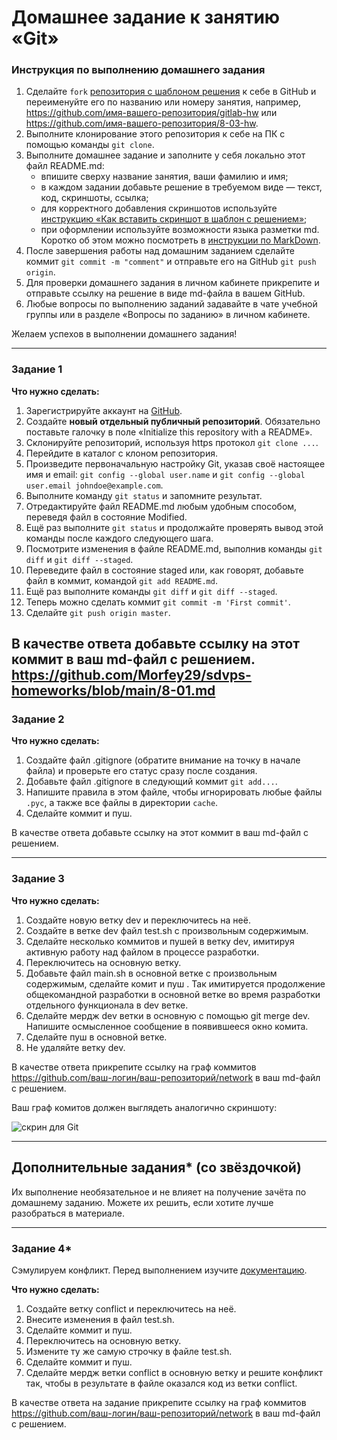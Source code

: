 # Домашнее задание к занятию «Git»

### Инструкция по выполнению домашнего задания

   1. Сделайте `fork` [репозитория c шаблоном решения](https://github.com/netology-code/sys-pattern-homework) к себе в GitHub и переименуйте его по названию или номеру занятия, например, https://github.com/имя-вашего-репозитория/gitlab-hw или https://github.com/имя-вашего-репозитория/8-03-hw.
   2. Выполните клонирование этого репозитория к себе на ПК с помощью команды `git clone`.
   3. Выполните домашнее задание и заполните у себя локально этот файл README.md:
      - впишите сверху название занятия, ваши фамилию и имя;
      - в каждом задании добавьте решение в требуемом виде — текст, код, скриншоты, ссылка;
      - для корректного добавления скриншотов используйте [инструкцию «Как вставить скриншот в шаблон с решением»](https://github.com/netology-code/sys-pattern-homework/blob/main/screen-instruction.md);
      - при оформлении используйте возможности языка разметки md. Коротко об этом можно посмотреть в [инструкции  по MarkDown](https://github.com/netology-code/sys-pattern-homework/blob/main/md-instruction.md).
   4. После завершения работы над домашним заданием сделайте коммит `git commit -m "comment"` и отправьте его на GitHub `git push origin`.
   5. Для проверки домашнего задания в личном кабинете прикрепите и отправьте ссылку на решение в виде md-файла в вашем GitHub.
   6. Любые вопросы по выполнению заданий задавайте в чате учебной группы или в разделе «Вопросы по заданию» в личном кабинете.
   
Желаем успехов в выполнении домашнего задания!

---

### Задание 1

**Что нужно сделать:**

1. Зарегистрируйте аккаунт на [GitHub](https://github.com/).
1. Создайте  **новый отдельный публичный репозиторий**. Обязательно поставьте галочку в поле «Initialize this repository with a README».
2. Склонируйте репозиторий, используя https протокол `git clone ...`.
3. Перейдите в каталог с клоном репозитория.
1. Произведите первоначальную настройку Git, указав своё настоящее имя и email: `git config --global user.name` и `git config --global user.email johndoe@example.com`.
1. Выполните команду `git status` и запомните результат.
1. Отредактируйте файл README.md любым удобным способом, переведя файл в состояние Modified.
1. Ещё раз выполните `git status` и продолжайте проверять вывод этой команды после каждого следующего шага.
1. Посмотрите изменения в файле README.md, выполнив команды `git diff` и `git diff --staged`.
1. Переведите файл в состояние staged или, как говорят, добавьте файл в коммит, командой `git add README.md`.
1. Ещё раз выполните команды `git diff` и `git diff --staged`.
1. Теперь можно сделать коммит `git commit -m 'First commit'`.
1. Сделайте `git push origin master`.

В качестве ответа добавьте ссылку на этот коммит в ваш md-файл с решением.
https://github.com/Morfey29/sdvps-homeworks/blob/main/8-01.md
---

### Задание 2

**Что нужно сделать:**

1. Создайте файл .gitignore (обратите внимание на точку в начале файла) и проверьте его статус сразу после создания.
1. Добавьте файл .gitignore в следующий коммит `git add...`.
1. Напишите правила в этом файле, чтобы игнорировать любые файлы `.pyc`, а также все файлы в директории `cache`.
1. Сделайте коммит и пуш.

В качестве ответа добавьте ссылку на этот коммит в ваш md-файл с решением.

---

### Задание 3

**Что нужно сделать:**

1. Создайте новую ветку dev и переключитесь на неё.
2. Создайте в ветке dev файл test.sh с произвольным содержимым.
3. Сделайте несколько коммитов и пушей  в ветку dev, имитируя активную работу над  файлом в процессе разработки.
4. Переключитесь на основную ветку.
5. Добавьте файл main.sh в основной ветке с произвольным содержимым, сделайте комит и пуш . Так имитируется продолжение общекомандной разработки в основной ветке во время разработки отдельного функционала в dev  ветке.
6. Сделайте мердж dev  ветки в основную с помощью git merge dev. Напишите осмысленное сообщение в появившееся окно комита.
7. Сделайте пуш в основной ветке.
8. Не удаляйте ветку dev.

В качестве ответа прикрепите ссылку на граф коммитов https://github.com/ваш-логин/ваш-репозиторий/network в ваш md-файл с решением.

Ваш граф комитов должен выглядеть аналогично скриншоту:   

![скрин для Git](https://github.com/netology-code/sdvps-homeworks/assets/77622076/e73589cf-7e97-40e5-ac01-d1d55376f1b9)

---
## Дополнительные задания* (со звёздочкой)

Их выполнение необязательное и не влияет на получение зачёта по домашнему заданию. Можете их решить, если хотите лучше разобраться в материале.

---
### Задание 4*

Сэмулируем конфликт. Перед выполнением изучите [документацию](https://git-scm.com/book/ru/v2/%D0%98%D0%BD%D1%81%D1%82%D1%80%D1%83%D0%BC%D0%B5%D0%BD%D1%82%D1%8B-Git-%D0%9F%D1%80%D0%BE%D0%B4%D0%B2%D0%B8%D0%BD%D1%83%D1%82%D0%BE%D0%B5-%D1%81%D0%BB%D0%B8%D1%8F%D0%BD%D0%B8%D0%B5).

**Что нужно сделать:**

1. Создайте ветку conflict и переключитесь на неё.
2. Внесите изменения в файл test.sh. 
3. Сделайте коммит и пуш.
4. Переключитесь на основную ветку.
5. Измените ту же самую строчку в файле test.sh.
6. Сделайте коммит и пуш.
7. Сделайте мердж ветки conflict в основную ветку и решите конфликт так, чтобы в результате в файле оказался код из ветки conflict.

В качестве ответа на задание прикрепите ссылку на граф коммитов https://github.com/ваш-логин/ваш-репозиторий/network в ваш md-файл с решением.
